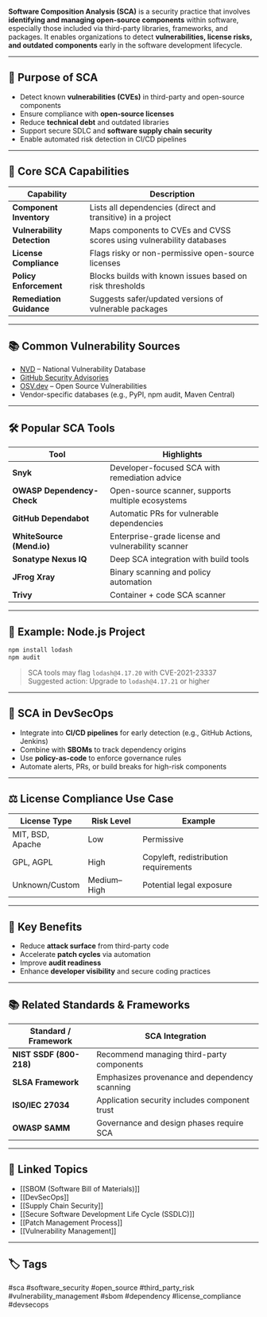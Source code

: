 **Software Composition Analysis (SCA)** is a security practice that involves **identifying and managing open-source components** within software, especially those included via third-party libraries, frameworks, and packages. It enables organizations to detect **vulnerabilities, license risks, and outdated components** early in the software development lifecycle.

---

## 🎯 Purpose of SCA

- Detect known **vulnerabilities (CVEs)** in third-party and open-source components  
- Ensure compliance with **open-source licenses**  
- Reduce **technical debt** and outdated libraries  
- Support secure SDLC and **software supply chain security**  
- Enable automated risk detection in CI/CD pipelines  

---

## 🧱 Core SCA Capabilities

| Capability              | Description                                                      |
|--------------------------|------------------------------------------------------------------|
| **Component Inventory**  | Lists all dependencies (direct and transitive) in a project     |
| **Vulnerability Detection** | Maps components to CVEs and CVSS scores using vulnerability databases |
| **License Compliance**   | Flags risky or non-permissive open-source licenses              |
| **Policy Enforcement**   | Blocks builds with known issues based on risk thresholds        |
| **Remediation Guidance** | Suggests safer/updated versions of vulnerable packages          |

---

## 📚 Common Vulnerability Sources

- [NVD](https://nvd.nist.gov) – National Vulnerability Database  
- [GitHub Security Advisories](https://github.com/advisories)  
- [OSV.dev](https://osv.dev) – Open Source Vulnerabilities  
- Vendor-specific databases (e.g., PyPI, npm audit, Maven Central)

---

## 🛠 Popular SCA Tools

| Tool            | Highlights                                       |
|------------------|-------------------------------------------------|
| **Snyk**         | Developer-focused SCA with remediation advice   |
| **OWASP Dependency-Check** | Open-source scanner, supports multiple ecosystems |
| **GitHub Dependabot** | Automatic PRs for vulnerable dependencies  |
| **WhiteSource (Mend.io)** | Enterprise-grade license and vulnerability scanner |
| **Sonatype Nexus IQ** | Deep SCA integration with build tools       |
| **JFrog Xray**   | Binary scanning and policy automation           |
| **Trivy**        | Container + code SCA scanner                    |

---

## 🧠 Example: Node.js Project

```bash
npm install lodash
npm audit
```

> SCA tools may flag `lodash@4.17.20` with CVE-2021-23337  
> Suggested action: Upgrade to `lodash@4.17.21` or higher

---

## 🔐 SCA in DevSecOps

- Integrate into **CI/CD pipelines** for early detection (e.g., GitHub Actions, Jenkins)
- Combine with **SBOMs** to track dependency origins
- Use **policy-as-code** to enforce governance rules
- Automate alerts, PRs, or build breaks for high-risk components

---

## ⚖️ License Compliance Use Case

|License Type|Risk Level|Example|
|---|---|---|
|MIT, BSD, Apache|Low|Permissive|
|GPL, AGPL|High|Copyleft, redistribution requirements|
|Unknown/Custom|Medium–High|Potential legal exposure|

---

## 🧾 Key Benefits

- Reduce **attack surface** from third-party code
- Accelerate **patch cycles** via automation
- Improve **audit readiness**
- Enhance **developer visibility** and secure coding practices

---

## 📚 Related Standards & Frameworks

|Standard / Framework|SCA Integration|
|---|---|
|**NIST SSDF (800-218)**|Recommend managing third-party components|
|**SLSA Framework**|Emphasizes provenance and dependency scanning|
|**ISO/IEC 27034**|Application security includes component trust|
|**OWASP SAMM**|Governance and design phases require SCA|

---

## 🔗 Linked Topics

- [[SBOM (Software Bill of Materials)]]
- [[DevSecOps]]
- [[Supply Chain Security]]
- [[Secure Software Development Life Cycle (SSDLC)]]
- [[Patch Management Process]]
- [[Vulnerability Management]]

---

## 🏷 Tags

#sca #software_security #open_source #third_party_risk #vulnerability_management #sbom #dependency #license_compliance #devsecops